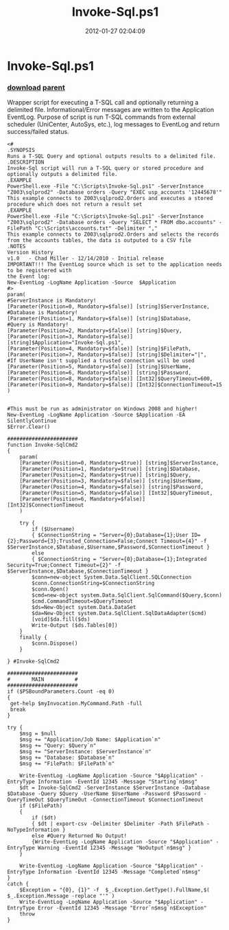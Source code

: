 ﻿---
pid:            3194
parent:         2484
children:       
poster:         dolmer
title:          Invoke-Sql.ps1
date:           2012-01-27 02:04:09
description:    Wrapper script for executing a T-SQL call and optionally returning a delimited file. Informational/Error messages are written to the Application EventLog. Purpose of script is run T-SQL commands from external scheduler (UniCenter, AutoSys, etc.), log messages to EventLog and return success/failed status.
format:         posh
---

# Invoke-Sql.ps1

### [download](3194.ps1) [parent](2484.md) 

Wrapper script for executing a T-SQL call and optionally returning a delimited file. Informational/Error messages are written to the Application EventLog. Purpose of script is run T-SQL commands from external scheduler (UniCenter, AutoSys, etc.), log messages to EventLog and return success/failed status.

```posh
<#
.SYNOPSIS
Runs a T-SQL Query and optional outputs results to a delimited file.
.DESCRIPTION
Invoke-Sql script will run a T-SQL query or stored procedure and optionally outputs a delimited file.
.EXAMPLE
PowerShell.exe -File "C:\Scripts\Invoke-Sql.ps1" -ServerInstance "Z003\sqlprod2" -Database orders -Query "EXEC usp_accounts '12445678'"
This example connects to Z003\sqlprod2.Orders and executes a stored procedure which does not return a result set
.EXAMPLE
PowerShell.exe -File "C:\Scripts\Invoke-Sql.ps1" -ServerInstance "Z003\sqlprod2" -Database orders -Query "SELECT * FROM dbo.accounts" -FilePath "C:\Scripts\accounts.txt" -Delimiter ","
This example connects to Z003\sqlprod2.Orders and selects the records from the accounts tables, the data is outputed to a CSV file
.NOTES
Version History
v1.0   - Chad Miller - 12/14/2010 - Initial release
IMPORTANT!!! The EventLog source which is set to the application needs to be registered with 
the Event log:
New-EventLog -LogName Application -Source  $Application
#>
param(
#ServerInstance is Mandatory!
[Parameter(Position=0, Mandatory=$false)] [string]$ServerInstance,
#Database is Mandatory!
[Parameter(Position=1, Mandatory=$false)] [string]$Database,
#Query is Mandatory!
[Parameter(Position=2, Mandatory=$false)] [string]$Query,
[Parameter(Position=3, Mandatory=$false)] [string]$Application="Invoke-Sql.ps1",
[Parameter(Position=4, Mandatory=$false)] [string]$FilePath,
[Parameter(Position=7, Mandatory=$false)] [string]$Delimiter="|",
#If UserName isn't supplied a trusted connection will be used
[Parameter(Position=5, Mandatory=$false)] [string]$UserName,
[Parameter(Position=6, Mandatory=$false)] [string]$Password,
[Parameter(Position=8, Mandatory=$false)] [Int32]$QueryTimeout=600,
[Parameter(Position=9, Mandatory=$false)] [Int32]$ConnectionTimeout=15
)


#This must be run as administrator on Windows 2008 and higher!
New-EventLog -LogName Application -Source $Application -EA SilentlyContinue
$Error.Clear()

#######################
function Invoke-SqlCmd2
{
    param(
    [Parameter(Position=0, Mandatory=$true)] [string]$ServerInstance,
    [Parameter(Position=1, Mandatory=$true)] [string]$Database,
    [Parameter(Position=2, Mandatory=$true)] [string]$Query,
    [Parameter(Position=3, Mandatory=$false)] [string]$UserName,
    [Parameter(Position=4, Mandatory=$false)] [string]$Password,
    [Parameter(Position=5, Mandatory=$false)] [Int32]$QueryTimeout,
    [Parameter(Position=6, Mandatory=$false)] [Int32]$ConnectionTimeout
    )

    try {
        if ($Username)
        { $ConnectionString = "Server={0};Database={1};User ID={2};Password={3};Trusted_Connection=False;Connect Timeout={4}" -f $ServerInstance,$Database,$Username,$Password,$ConnectionTimeout }
        else
        { $ConnectionString = "Server={0};Database={1};Integrated Security=True;Connect Timeout={2}" -f $ServerInstance,$Database,$ConnectionTimeout }
        $conn=new-object System.Data.SqlClient.SQLConnection
        $conn.ConnectionString=$ConnectionString
        $conn.Open()
        $cmd=new-object system.Data.SqlClient.SqlCommand($Query,$conn)
        $cmd.CommandTimeout=$QueryTimeout
        $ds=New-Object system.Data.DataSet
        $da=New-Object system.Data.SqlClient.SqlDataAdapter($cmd)
        [void]$da.fill($ds)
        Write-Output ($ds.Tables[0])
    }
    finally {
        $conn.Dispose()
    }

} #Invoke-SqlCmd2

#######################
#       MAIN          #
#######################
if ($PSBoundParameters.Count -eq 0)
{
 get-help $myInvocation.MyCommand.Path -full
 break
}

try {
    $msg = $null
    $msg += "Application/Job Name: $Application`n" 
    $msg += "Query: $Query`n"
    $msg += "ServerInstance: $ServerInstance`n"
    $msg += "Database: $Database`n"
    $msg += "FilePath: $FilePath`n"
    
    Write-EventLog -LogName Application -Source "$Application" -EntryType Information -EventId 12345 -Message "Starting`n$msg"
    $dt = Invoke-SqlCmd2 -ServerInstance $ServerInstance -Database $Database -Query $Query -UserName $UserName -Password $Password -QueryTimeOut $QueryTimeOut -ConnectionTimeout $ConnectionTimeout
    if ($FilePath)
    { 
        if ($dt)
        { $dt | export-csv -Delimiter $Delimiter -Path $FilePath -NoTypeInformation }
        else #Query Returned No Output!
        {Write-EventLog -LogName Application -Source "$Application" -EntryType Warning -EventId 12345 -Message "NoOutput`n$msg" } 
    }

    Write-EventLog -LogName Application -Source "$Application" -EntryType Information -EventId 12345 -Message "Completed`n$msg"
}
catch {
    $Exception = "{0}, {1}" -f  $_.Exception.GetType().FullName,$( $_.Exception.Message -replace "'" )
    Write-EventLog -LogName Application -Source "$Application" -EntryType Error -EventId 12345 -Message "Error`n$msg`n$Exception"
    throw
}
```
